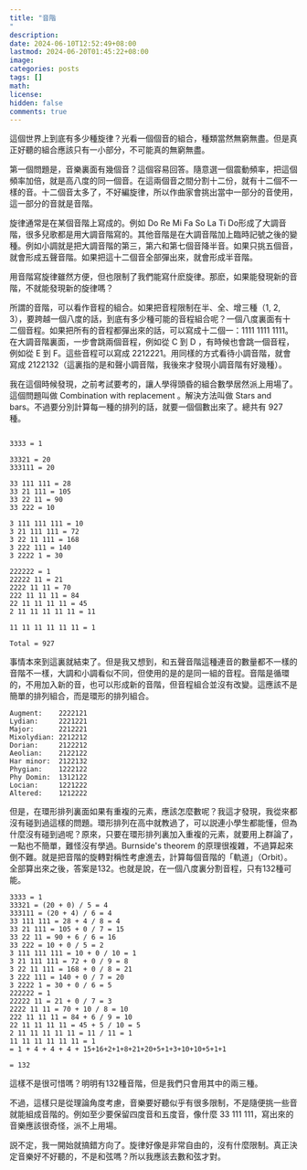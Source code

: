```yaml
---
title: "音階"
description: 
date: 2024-06-10T12:52:49+08:00
lastmod: 2024-06-20T01:45:22+08:00
image: 
categories: posts
tags: []
math: 
license: 
hidden: false
comments: true
---
```


這個世界上到底有多少種旋律？光看一個個音的組合，種類當然無窮無盡。但是真正好聽的組合應該只有一小部分，不可能真的無窮無盡。

第一個問題是，音樂裏面有幾個音？這個容易回答。隨意選一個震動頻率，把這個頻率加倍，就是高八度的同一個音。在這兩個音之間分割十二份，就有十二個不一樣的音。十二個音太多了，不好編旋律，所以作曲家會挑出當中一部分的音使用，這一部分的音就是音階。

旋律通常是在某個音階上寫成的。例如 Do Re Mi Fa So La Ti Do形成了大調音階，很多兒歌都是用大調音階寫的。其他音階是在大調音階加上臨時記號之後的變種。例如小調就是把大調音階的第三，第六和第七個音降半音。如果只挑五個音，就會形成五聲音階。如果把這十二個音全部彈出來，就會形成半音階。

用音階寫旋律雖然方便，但也限制了我們能寫什麽旋律。那麽，如果能發現新的音階，不就能發現新的旋律嗎？

所謂的音階，可以看作音程的組合。如果把音程限制在半、全、增三種（1, 2, 3），要跨越一個八度的話，到底有多少種可能的音程組合呢？一個八度裏面有十二個音程。如果把所有的音程都彈出來的話，可以寫成十二個一：1111 1111 1111。在大調音階裏面，一步會跳兩個音程，例如從 C 到 D ，有時候也會跳一個音程，例如從 E 到 F。這些音程可以寫成 2212221。用同樣的方式看待小調音階，就會寫成 2122132（這裏指的是和聲小調音階，我後來才發現小調音階有好幾種）。

我在這個時候發現，之前考試要考的，讓人學得頭昏的組合數學居然派上用場了。這個問題叫做 Combination with replacement 。解決方法叫做 Stars and bars。不過要分別計算每一種的排列的話，就要一個個數出來了。總共有 927 種。
```

3333 = 1

33321 = 20
333111 = 20

33 111 111 = 28
33 21 111 = 105
33 22 11 = 90
33 222 = 10

3 111 111 111 = 10
3 21 111 111 = 72
3 22 11 111 = 168
3 222 111 = 140
3 2222 1 = 30

222222 = 1
22222 11 = 21
2222 11 11 = 70
222 11 11 11 = 84
22 11 11 11 11 = 45
2 11 11 11 11 11 = 11

11 11 11 11 11 11 = 1

Total = 927

```

事情本來到這裏就結束了。但是我又想到，和五聲音階這種連音的數量都不一樣的音階不一樣，大調和小調看似不同，但使用的是的是同一組的音程。音階是循環的，不用加入新的音，也可以形成新的音階，但音程組合並沒有改變。這應該不是簡單的排列組合，而是環形的排列組合。

```
Augment:    2222121
Lydian:     2221221
Major:      2212221
Mixolydian: 2212212 
Dorian:     2122212 
Aeolian:    2122122
Har minor:  2122132
Phygian:    1222122
Phy Domin:  1312122
Locian:     1221222
Altered:    1212222
```

但是，在環形排列裏面如果有重複的元素，應該怎麼數呢？我這才發現，我從來都沒有碰到過這樣的問題。環形排列在高中就教過了，可以説連小學生都能懂，但為什麼沒有碰到過呢？原來，只要在環形排列裏加入重複的元素，就要用上群論了，一點也不簡單，難怪沒有學過。Burnside's theorem 的原理很複雜，不過算起來倒不難。就是把音階的旋轉對稱性考慮進去，計算每個音階的「軌道」（Orbit）。全部算出來之後，答案是132。也就是說，在一個八度裏分割音程，只有132種可能。

```
3333 = 1
33321 = (20 + 0) / 5 = 4
333111 = (20 + 4) / 6 = 4
33 111 111 = 28 + 4 / 8 = 4
33 21 111 = 105 + 0 / 7 = 15 
33 22 11 = 90 + 6 / 6 = 16
33 222 = 10 + 0 / 5 = 2
3 111 111 111 = 10 + 0 / 10 = 1
3 21 111 111 = 72 + 0 / 9 = 8 
3 22 11 111 = 168 + 0 / 8 = 21
3 222 111 = 140 + 0 / 7 = 20
3 2222 1 = 30 + 0 / 6 = 5
222222 = 1
22222 11 = 21 + 0 / 7 = 3
2222 11 11 = 70 + 10 / 8 = 10
222 11 11 11 = 84 + 6 / 9 = 10
22 11 11 11 11 = 45 + 5 / 10 = 5
2 11 11 11 11 11 = 11 / 11 = 1
11 11 11 11 11 11 = 1
= 1 + 4 + 4 + 4 + 15+16+2+1+8+21+20+5+1+3+10+10+5+1+1

= 132
```

這樣不是很可惜嗎？明明有132種音階，但是我們只會用其中的兩三種。

不過，這樣只是從理論角度考慮，音樂要好聽似乎有很多限制，不是隨便挑一些音就能組成音階的。例如至少要保留四度音和五度音，像什麼 33 111 111，寫出來的音樂應該很奇怪，派不上用場。

説不定，我一開始就搞錯方向了。旋律好像是非常自由的，沒有什麼限制。真正決定音樂好不好聽的，不是和弦嗎？所以我應該去數和弦才對。


